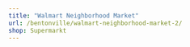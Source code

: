 ```yaml
---
title: "Walmart Neighborhood Market"
url: /bentonville/walmart-neighborhood-market-2/
shop: Supermarkt
---
```

